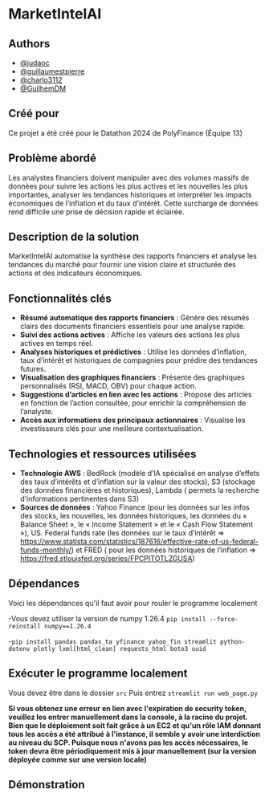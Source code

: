 # MarketIntelAI

## Authors

- [@judaoc](https://github.com/judaoc)
- [@guillaumestpierre](https://github.com/guillaumestpierre)
- [@charlo3112](https://github.com/charlo3112)
- [@GuilhemDM](https://github.com/GuilhemDM)


## Créé pour

Ce projet a été créé pour le Datathon 2024 de PolyFinance (Équipe 13)

## Problème abordé 
Les analystes financiers doivent manipuler avec des volumes massifs de données pour suivre les actions les plus actives et les nouvelles les plus importantes, analyser les tendances historiques et interpréter les impacts économiques de l’inflation et du taux d’intérêt. Cette surcharge de données rend difficile une prise de décision rapide et éclairée.

## Description de la solution 
MarketIntelAI automatise la synthèse des rapports financiers et analyse les tendances du marché pour fournir une vision claire et structurée des actions et des indicateurs économiques. 

## Fonctionnalités clés
-	**Résumé automatique des rapports financiers** : Génère des résumés clairs des documents financiers essentiels pour une analyse rapide.
-	**Suivi des actions actives** : Affiche les valeurs des actions les plus actives en temps réel.
-	**Analyses historiques et prédictives** : Utilise les données d’inflation, taux d’intérêt et historiques de compagnies pour prédire des tendances futures.
-	**Visualisation des graphiques financiers** : Présente des graphiques personnalisés (RSI, MACD, OBV) pour chaque action.
-	**Suggestions d’articles en lien avec les actions** : Propose des articles en fonction de l’action consultée, pour enrichir la compréhension de l’analyste.
-	**Accès aux informations des principaux actionnaires** : Visualise les investisseurs clés pour une meilleure contextualisation.

## Technologies et ressources utilisées 
-	**Technologie AWS** : BedRock (modèle d’IA spécialisé en analyse d’effets des taux d’intérêts et d’inflation sur la valeur des stocks), S3 (stockage des données financières et historiques), Lambda ( permets la recherche d’informations pertinentes dans S3)
-	**Sources de données** : Yahoo Finance (pour les données sur les infos des stocks, les nouvelles, les données historiques, les données du « Balance Sheet », le « Income Statement » et le « Cash Flow Statement »), US. Federal funds rate (les données sur le taux d’intérêt => https://www.statista.com/statistics/187616/effective-rate-of-us-federal-funds-monthly/) et FRED ( pour les données historiques de l’inflation => https://fred.stlouisfed.org/series/FPCPITOTLZGUSA)

## Dépendances
Voici les dépendances qu'il faut avoir pour rouler le programme localement


-Vous devez utiliser la version de numpy 1.26.4 `pip install --force-reinstall numpy==1.26.4`

-`pip install pandas pandas_ta yfinance yahoo_fin streamlit python-dotenv plotly lxml[html_clean] requests_html boto3 uuid`


## Exécuter le programme localement
Vous devez être dans le dossier `src`
Puis entrez `streamlit run web_page.py`

**Si vous obtenez une erreur en lien avec l'expiration de security token, veuillez les entrer manuellement dans la console, à la racine du projet.
Bien que le déploiement soit fait grâce à un EC2 et qu'un rôle IAM donnant tous les accès a été attribué à l'instance, il semble y avoir une interdiction au niveau du SCP.
Puisque nous n'avons pas les accès nécessaires, le token devra être périodiquement mis à jour manuellement (sur la version déployée comme sur une version locale)**

## Démonstration

